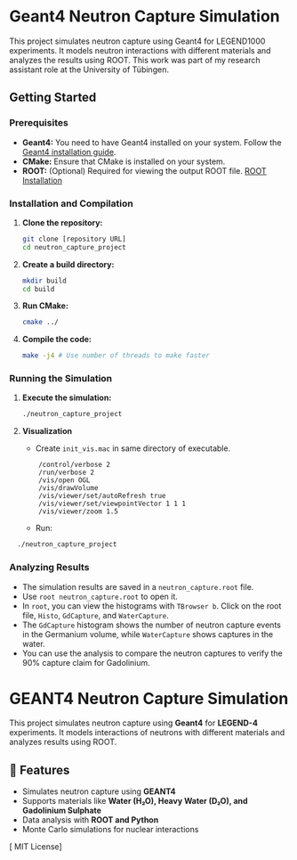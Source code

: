 # Geant4 Neutron Capture Simulation 
This project simulates neutron capture using Geant4 for LEGEND1000 experiments. It models neutron interactions with different materials and analyzes the results using ROOT. This work was part of my research assistant role at the University of Tübingen.



## Getting Started

### Prerequisites

*   **Geant4:** You need to have Geant4 installed on your system. Follow the [Geant4 installation guide](https://geant4.web.cern.ch/docs/getting-started).
*   **CMake:** Ensure that CMake is installed on your system.
*   **ROOT:** (Optional) Required for viewing the output ROOT file. [ROOT Installation](https://root.cern/install/)

### Installation and Compilation

1.  **Clone the repository:**

    ```bash
    git clone [repository URL]
    cd neutron_capture_project
    ```
2.  **Create a build directory:**

    ```bash
    mkdir build
    cd build
    ```
3.  **Run CMake:**

    ```bash
    cmake ../
    ```
4.  **Compile the code:**

    ```bash
    make -j4 # Use number of threads to make faster
    ```

### Running the Simulation

1.  **Execute the simulation:**

    ```bash
    ./neutron_capture_project
    ```
2.  **Visualization**
    *  Create `init_vis.mac` in same directory of executable.
    ```
        /control/verbose 2
        /run/verbose 2
        /vis/open OGL
        /vis/drawVolume
        /vis/viewer/set/autoRefresh true
        /vis/viewer/set/viewpointVector 1 1 1
        /vis/viewer/zoom 1.5
    ```
    *   Run:
  ```bash
    ./neutron_capture_project
   ```

### Analyzing Results

*   The simulation results are saved in a `neutron_capture.root` file.
*   Use `root neutron_capture.root` to open it.
*   In `root`, you can view the histograms with `TBrowser b`. Click on the root file, `Histo`, `GdCapture`, and `WaterCapture`.
*   The `GdCapture` histogram shows the number of neutron capture events in the Germanium volume, while `WaterCapture` shows captures in the water.
*   You can use the analysis to compare the neutron captures to verify the 90% capture claim for Gadolinium.

# GEANT4 Neutron Capture Simulation

This project simulates neutron capture using **Geant4** for **LEGEND-4** experiments. It models interactions of neutrons with different materials and analyzes results using ROOT.

## 🚀 Features
- Simulates neutron capture using **GEANT4**
- Supports materials like **Water (H₂O), Heavy Water (D₂O), and Gadolinium Sulphate**
- Data analysis with **ROOT and Python**
- Monte Carlo simulations for nuclear interactions


[ MIT License]

